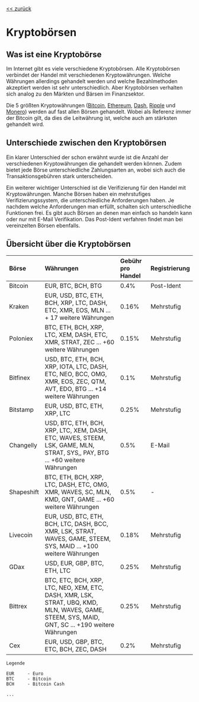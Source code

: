 [<< zurück](05_01_cryptocurrencies.md)

# Kryptobörsen

## Was ist eine Kryptobörse

Im Internet gibt es viele verschiedene Kryptobörsen. Alle Kryptobörsen verbindet der Handel mit verschiedenen Kryptowährungen. Welche Währungen allerdings gehandelt werden und welche Bezahlmethoden akzeptiert werden ist sehr unterschiedlich. Aber Kryptobörsen verhalten sich analog zu den Märkten und Bärsen im Finanzsektor.

Die 5 größten Kryptowährungen ([Bitcoin](...), [Ethereum](...), [Dash](...), [Ripple](...) und [Monero](...)) werden auf fast allen Börsen gehandelt. Wobei als Referenz immer der Bitcoin gilt, da dies die Leitwährung ist, welche auch am stärksten gehandelt wird.

## Unterschiede zwischen den Kryptobörsen

Ein klarer Unterschied der schon erwähnt wurde ist die Anzahl der verschiedenen Kryptowährungen die gehandelt werden können. Zudem bietet jede Börse unterschiedliche Zahlungsarten an, wobei sich auch die Transaktionsgebühren stark unterscheiden.

Ein weiterer wichtiger Unterschied ist die Verifizierung für den Handel mit Kryptowährungen. Manche Börsen haben ein mehrstufiges Verifizierungssystem, die unterschiedliche Anforderungen haben. Je nachdem welche Anforderungen man erfüllt, schalten sich unterschiedliche Funktionen frei. Es gibt auch Börsen an denen man einfach so handeln kann oder nur mit E-Mail Verifikation. Das Post-Ident verfahren findet man bei vereinzelten Börsen ebenfalls.

## Übersicht über die Kryptobörsen

|Börse|Währungen|Gebühr pro Handel|Registrierung|
|:-------|:-------|:-------|:-------|
|Bitcoin|EUR, BTC, BCH, BTG|0.4%|Post-Ident|
|Kraken|EUR, USD, BTC, ETH, BCH, XRP, LTC, DASH, ETC, XMR, EOS, MLN ... + 17 weitere Währungen|0.16%|Mehrstufig|
|Poloniex|BTC, ETH, BCH, XRP, LTC, XEM, DASH, ETC, XMR, STRAT, ZEC ... +60 weitere Währungen|0.15%|Mehrstufig|
|Bitfinex|USD, BTC, ETH, BCH, XRP, IOTA, LTC, DASH, ETC, NEO, BCC, OMG, XMR, EOS, ZEC, QTM, AVT, EDO, BTG ... +14 weitere Währungen|0.1%|Mehrstufig|
|Bitstamp|EUR, USD, BTC, ETH, XRP, LTC|0.25%|Mehrstufig|
|Changelly|USD, BTC, ETH, BCH, XRP, LTC, XEM, DASH, ETC, WAVES, STEEM, LSK, GAME, MLN, STRAT, SYS,, PAY, BTG ... +60 weitere Währungen|0.5%|E-Mail|
|Shapeshift|BTC, ETH, BCH, XRP, LTC, DASH, ETC, OMG, XMR, WAVES, SC, MLN, KMD, GNT, GAME ... +60 weitere Währungen|0.5%|-|
|Livecoin|EUR, USD, BTC, ETH, BCH, LTC, DASH, BCC, XMR, LSK, STRAT, WAVES, GAME, STEEM, SYS, MAID ... +100 weitere Währungen|0.18%|Mehrstufig|
|GDax|USD, EUR, GBP, BTC, ETH, LTC|0.25%|Mehrstufig|
|Bittrex|BTC, ETC, BCH, XRP, LTC, NEO, XEM, ETC, DASH, XMR, LSK, STRAT, UBQ, KMD, MLN, WAVES, GAME, STEEM, SYS, MAID, GNT, SC ... +190 weitere Währungen|0.25%|Mehrstufig|
|Cex|EUR, USD, GBP, BTC, ETC, BCH, ZEC, DASH|0.2%|Mehrstufig|

```
Legende

EUR     - Euro
BTC     - Bitcoin
BCH     - Bitcoin Cash

...
```